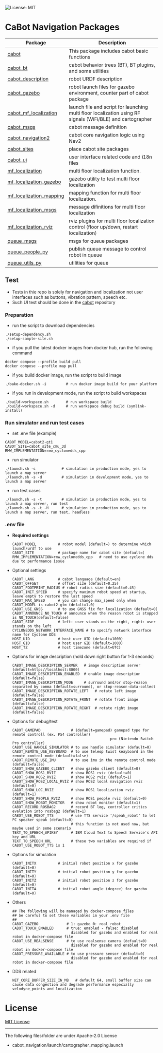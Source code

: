 ![License: MIT](https://img.shields.io/badge/License-MIT-blue.svg)

# CaBot Navigation Packages

|Package|Description|
|---|---|
|[cabot](./cabot)|This package includes cabot basic functions|
|[cabot_bt](./cabot_bt)|cabot behavior trees (BT), BT plugins, and some utilities|
|[cabot_description](./cabot_description)|robot URDF description|
|[cabot_gazebo](./cabot_gazebo)|robot launch files for gazebo environment, counter part of cabot package|
|[cabot_mf_localization](./cabot_mf_localization)|launch file and script for launching multi floor localization using RF signals (WiFi/BLE) and cartographer|
|[cabot_msgs](./cabot_msgs)|cabot message definition|
|[cabot_navigation2](./cabot_navigation2)|cabot core navigation logic using Nav2|
|[cabot_sites](./cabot_sites)|place cabot site packages|
|[cabot_ui](./cabot_ui)|user interface related code and i18n files|
|[mf_localization](./mf_localization)|multi floor localization function.|
|[mf_localization_gazebo](./mf_localization_gazebo)|gazebo utility to test multi floor localization|
|[mf_localization_mapping](./mf_localization_mapping)|mapping function for multi floor localization.|
|[mf_localization_msgs](./mf_localization_msgs)|message difinitions for multi floor localization|
|[mf_localization_rviz](./mf_localization_rviz)|rviz plugins for multi floor localization control (floor up/down, restart localization)|
|[queue_msgs](./queue_msgs)|msgs for queue packages|
|[queue_people_py](./queue_people_py)|publish queue message to control robot in queue|
|[queue_utils_py](./queue_utils_py)|utilities for queue|


## Test

- Tests in thie repo is solely for navigation and localization not user interfaces such as buttons, vibration pattern, speech etc.
- Such UI test should be done in the [cabot](https://github.com/cmu-cabot/cabot) repository

### Preparation

- run the script to download dependencies

```
./setup-dependency.sh
./setup-sample-site.sh
```

- if you pull the latest docker images from docker hub, run the following command

```
docker compose --profile build pull
docker compose --profile map pull
```

- if you build docker image, run the script to build image

```
./bake-docker.sh -i         # run docker image build for your platform
```

- if you run in development mode, run the script to build workspaces

```
./build-workspace.sh        # run workspace build
./build-workspace.sh -d     # run workspace debug build (symlink-install)
```

### Run simulator and run test cases

- set .env file (example)

```
CABOT_MODEL=cabot2-gt1
CABOT_SITE=cabot_site_cmu_3d
RMW_IMPLEMENTATION=rmw_cyclonedds_cpp
```

- run simulator

```
./launch.sh -s            # simulation in production mode, yes to launch a map server
./launch.sh -s -d         # simulation in development mode, yes to launch a map server
```

- run test cases

```
./launch.sh -s -t         # simulation in production mode, yes to launch a map server, run test
./launch.sh -s -t -H      # simulation in production mode, yes to launch a map server, run test, headless
```

### .env file

- **Required settings**
  ```
  CABOT_MODEL          # robot model (default=) to determine which launch/urdf to use
  CABOT_SITE           # package name for cabot site (default=)
  RMW_IMPLEMENTATION=rmw_cyclonedds_cpp   # need to use cyclone dds due to performance issue
  ```
- Optional settings
  ```
  CABOT_LANG           # cabot language (default=en)
  CABOT_OFFSET         # offset size (default=0.25)
  CABOT_FOOTPRINT_RADIUS # robot radius size (default=0.45)
  CABOT_INIT_SPEED     # specify maximum robot speed at startup, leave empty to restore the last speed
  CABOT_MAX_SPEED      # you can change max_speed only when CABOT_MODEL is cabot2-gtm (defalt=1.0)
  CABOT_USE_GNSS       # to use GNSS fix for localization (default=0)
  CABOT_ANNOUNCE_NO_TOUCH # announce when the reason robot is stopped is NO_TOUCH(default=false)
  CABOT_SIDE           # left: user stands on the right, right: user stands on the left
  CYCLONEDDS_NETWORK_INTERFACE_NAME # to specify network interface name for Cyclone DDS
  HOST_UID             # host user UID (default=1000)
  HOST_GID             # host user GID (default=1000)
  HOST_TZ              # host timezone (default=UTC)
  ```
- Options for image description (hold down right button for 1-3 seconds)
  ```
  CABOT_IMAGE_DESCRIPTION_SERVER   # image description server (default=http://localhost:8000)
  CABOT_IMAGE_DESCRIPTION_ENABLED  # enable image description (default=false)
  CABOT_IMAGE_DESCRIPTION_MODE     # surround and/or stop-reason separated by comma (default=surround), or stop-reason-data-collect
  CABOT_IMAGE_DESCRIPTION_ROTATE_LEFT   # rotate left image (default=false)
  CABOT_IMAGE_DESCRIPTION_ROTATE_FRONT  # rotate front image (default=false)
  CABOT_IMAGE_DESCRIPTION_ROTATE_RIGHT  # rotate right image (default=false)
  ```
- Options for debug/test
  ```
  CABOT_GAMEPAD              # (default=gamepad) gamepad type for remote controll (ex. PS4 controller)
                                               pro (Nintendo Switch Pro controller)
  CABOT_USE_HANDLE_SIMULATOR # to use handle simulator (default=0)
  CABOT_REMOTE_USE_KEYBOARD  # to use teleop twist keayboard in the remote control mode (default=false)
  CABOT_REMOTE_USE_IMU       # to use imu in the remote control mode (default=false)
  CABOT_SHOW_GAZEBO_CLIENT   # show gazebo client (default=0)
  CABOT_SHOW_ROS1_RVIZ       # show ROS1 rviz (default=0)
  CABOT_SHOW_ROS2_RVIZ       # show ROS2 rviz (default=1)
  CABOT_SHOW_ROS2_LOCAL_RVIZ # show ROS2 local navigation rviz (default=0)
  CABOT_SHOW_LOC_RVIZ        # show ROS1 localization rviz (default=1)
  CABOT_SHOW_PEOPLE_RVIZ     # show ROS1 people rviz (default=0)
  CABOT_SHOW_ROBOT_MONITOR   # show robot monitor (default=1)
  CABOT_RECORD_ROSBAG2       # record BT log, controller critics evalation into rosbag2 (default=1)
  CABOT_USE_ROBOT_TTS        # use TTS service '/speak_robot' to let PC speaker speak (default=0)
                             # this function is not used now, but maybe used in some scenario
  TEXT_TO_SPEECH_APIKEY      # IBM Cloud Text to Speech Service's API key and URL
  TEXT_TO_SPEECH_URL         # these two variables are required if CABOT_USE_ROBOT_TTS is 1
  ```
- Options for simulation
  ```
  CABOT_INITX          # initial robot position x for gazebo (default=0)
  CABOT_INITY          # initial robot position y for gazebo (default=0)
  CABOT_INITZ          # initial robot position z for gazebo (default=0)
  CABOT_INITA          # initial robot angle (degree) for gazebo (default=0)
  ```
- Others
  ```
  ## The following will be managed by docker-compose files
  ## be careful to set these variables in your .env file
  ##
  CABOT_GAZEBO             # 1: gazebo 0: real robot
  CABOT_TOUCH_ENABLED      # true: enabled - false: disabled
                             disabled for gazebo and enabled for real robot in docker-compose file
  CABOT_USE_REALSENSE      # to use realsense camera (default=0)
                             disabled for gazebo and enabled for real robot in docker-compose file
  CABOT_PRESSURE_AVAILABLE # to use pressure sensor (default=0)
                             disabled for gazebo and enabled for real robot in docker-compose file
  ```
- DDS related
  ```
  NET_CORE_BUFFER_SIZE_IN_MB   # default 64, small buffer size can cause data congestion and degrade performance especially velodyne_points and localization
  ```

# License

[MIT License](LICENSE)


---
The following files/folder are under Apache-2.0 License

- cabot_navigation/launch/cartographer_mapping.launch
